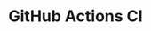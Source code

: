 # GitHub Actions CI


































































































































































































































































































































































































































































































































































































































































































































































































































































































































































































































































































































































































































































































































































































































































































































































































































































































































































































































































































































































































































































































































































































































































































































































































































































































































































































